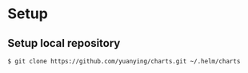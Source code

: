 # Setup

## Setup local repository

    $ git clone https://github.com/yuanying/charts.git ~/.helm/charts
